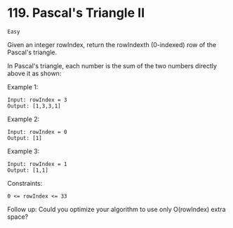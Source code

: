 # 119. Pascal's Triangle II

`Easy`

Given an integer rowIndex, return the rowIndexth (0-indexed) row of the Pascal's triangle.

In Pascal's triangle, each number is the sum of the two numbers directly above it as shown:

Example 1:

```note
Input: rowIndex = 3
Output: [1,3,3,1]
```

Example 2:

```note
Input: rowIndex = 0
Output: [1]
```

Example 3:

```note
Input: rowIndex = 1
Output: [1,1]
```

Constraints:

```note
0 <= rowIndex <= 33
```

Follow up: Could you optimize your algorithm to use only O(rowIndex) extra space?
